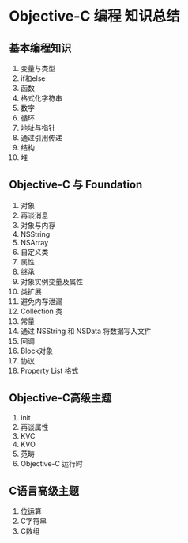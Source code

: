 # Objective-C 编程 知识总结

## 基本编程知识
1. 变量与类型
2. if和else
3. 函数
4. 格式化字符串
5. 数字
6. 循环
7. 地址与指针
8. 通过引用传递
9. 结构
10. 堆

## Objective-C 与 Foundation
1. 对象
2. 再谈消息
3. 对象与内存
4. NSString
5. NSArray
6. 自定义类
7. 属性
8. 继承
9. 对象实例变量及属性
10. 类扩展
11. 避免内存泄漏
12. Collection 类
13. 常量
14. 通过 NSString 和 NSData 将数据写入文件
15. 回调
16. Block对象
17. 协议
18. Property List 格式

## Objective-C高级主题
1. init
2. 再谈属性
3. KVC
4. KVO
5. 范畴
6. Objective-C 运行时

## C语言高级主题
1. 位运算
2. C字符串
3. C数组
